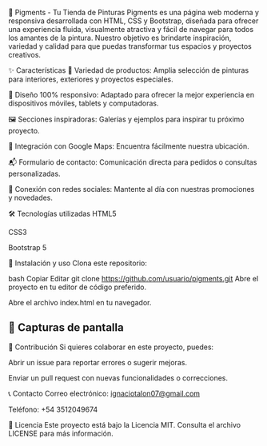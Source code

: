 🎨 Pigments - Tu Tienda de Pinturas
Pigments es una página web moderna y responsiva desarrollada con HTML, CSS y Bootstrap, diseñada para ofrecer una experiencia fluida, visualmente atractiva y fácil de navegar para todos los amantes de la pintura.
Nuestro objetivo es brindarte inspiración, variedad y calidad para que puedas transformar tus espacios y proyectos creativos.

✨ Características
🌈 Variedad de productos: Amplia selección de pinturas para interiores, exteriores y proyectos especiales.

📱 Diseño 100% responsivo: Adaptado para ofrecer la mejor experiencia en dispositivos móviles, tablets y computadoras.

🖼 Secciones inspiradoras: Galerías y ejemplos para inspirar tu próximo proyecto.

📍 Integración con Google Maps: Encuentra fácilmente nuestra ubicación.

📬 Formulario de contacto: Comunicación directa para pedidos o consultas personalizadas.

📢 Conexión con redes sociales: Mantente al día con nuestras promociones y novedades.

🛠 Tecnologías utilizadas
HTML5

CSS3

Bootstrap 5

🚀 Instalación y uso
Clona este repositorio:

bash
Copiar
Editar
git clone https://github.com/usuario/pigments.git
Abre el proyecto en tu editor de código preferido.

Abre el archivo index.html en tu navegador.

📸 Capturas de pantalla
-----------------------------------------------------

🤝 Contribución
Si quieres colaborar en este proyecto, puedes:

Abrir un issue para reportar errores o sugerir mejoras.

Enviar un pull request con nuevas funcionalidades o correcciones.

📞 Contacto
Correo electrónico: ignaciotalon07@gmail.com

Teléfono: +54 3512049674

📜 Licencia
Este proyecto está bajo la Licencia MIT. Consulta el archivo LICENSE para más información.
